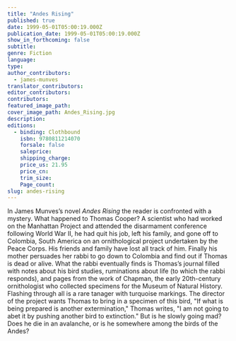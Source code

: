 ```yaml
---
title: "Andes Rising"
published: true
date: 1999-05-01T05:00:19.000Z
publication_date: 1999-05-01T05:00:19.000Z
show_in_forthcoming: false
subtitle:
genre: Fiction
language:
type:
author_contributors:
  - james-munves
translator_contributors:
editor_contributors:
contributors:
featured_image_path:
cover_image_path: Andes_Rising.jpg
description:
editions:
  - binding: Clothbound
    isbn: 9780811214070
    forsale: false
    saleprice:
    shipping_charge:
    price_us: 21.95
    price_cn:
    trim_size:
    Page_count:
slug: andes-rising
---
```


In James Munves’s novel _Andes Rising_ the reader is confronted with a mystery. What happened to Thomas Cooper? A scientist who had worked on the Manhattan Project and attended the disarmament conference following World War II, he had quit his job, left his family, and gone off to Colombia, South America on an ornithological project undertaken by the Peace Corps. His friends and family have lost all track of him. Finally his mother persuades her rabbi to go down to Colombia and find out if Thomas is dead or alive. What the rabbi eventually finds is Thomas’s journal filled with notes about his bird studies, ruminations about life (to which the rabbi responds), and pages from the work of Chapman, the early 20th-century ornithologist who collected specimens for the Museum of Natural History. Flashing through all is a rare tanager with turquoise markings. The director of the project wants Thomas to bring in a specimen of this bird, "If what is being prepared is another extermination," Thomas writes, "I am not going to abet it by pushing another bird to extinction." But is he slowly going mad? Does he die in an avalanche, or is he somewhere among the birds of the Andes?

